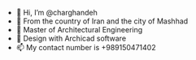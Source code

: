 - 👋 Hi, I’m @charghandeh
- 👀 From the country of Iran and the city of Mashhad
- 🌱 Master of Architectural Engineering
- 💞️ Design with Archicad software
- 📫 My contact number is +989150471402

<!---
charghandeh/charghandeh is a ✨ special ✨ repository because its `README.md` (this file) appears on your GitHub profile.
You can click the Preview link to take a look at your changes.
--->
